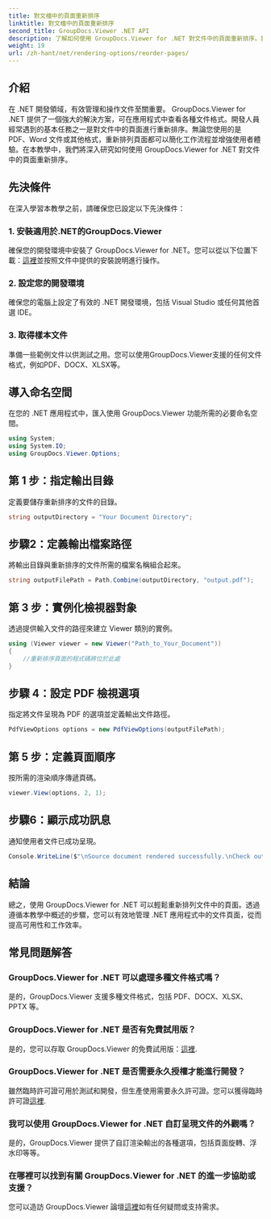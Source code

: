 ```yaml
---
title: 對文檔中的頁面重新排序
linktitle: 對文檔中的頁面重新排序
second_title: GroupDocs.Viewer .NET API
description: 了解如何使用 GroupDocs.Viewer for .NET 對文件中的頁面重新排序。按照我們的逐步教學進行無縫文件管理。
weight: 19
url: /zh-hant/net/rendering-options/reorder-pages/
---
```

## 介紹
在 .NET 開發領域，有效管理和操作文件至關重要。 GroupDocs.Viewer for .NET 提供了一個強大的解決方案，可在應用程式中查看各種文件格式。開發人員經常遇到的基本任務之一是對文件中的頁面進行重新排序。無論您使用的是 PDF、Word 文件或其他格式，重新排列頁面都可以簡化工作流程並增強使用者體驗。在本教學中，我們將深入研究如何使用 GroupDocs.Viewer for .NET 對文件中的頁面重新排序。
## 先決條件
在深入學習本教學之前，請確保您已設定以下先決條件：
### 1. 安裝適用於.NET的GroupDocs.Viewer
確保您的開發環境中安裝了 GroupDocs.Viewer for .NET。您可以從以下位置下載：[這裡](https://releases.groupdocs.com/viewer/net/)並按照文件中提供的安裝說明進行操作。
### 2. 設定您的開發環境
確保您的電腦上設定了有效的 .NET 開發環境，包括 Visual Studio 或任何其他首選 IDE。
### 3. 取得樣本文件
準備一些範例文件以供測試之用。您可以使用GroupDocs.Viewer支援的任何文件格式，例如PDF、DOCX、XLSX等。

## 導入命名空間
在您的 .NET 應用程式中，匯入使用 GroupDocs.Viewer 功能所需的必要命名空間。

```csharp
using System;
using System.IO;
using GroupDocs.Viewer.Options;
```
## 第 1 步：指定輸出目錄
定義要儲存重新排序的文件的目錄。
```csharp
string outputDirectory = "Your Document Directory";
```
## 步驟2：定義輸出檔案路徑
將輸出目錄與重新排序的文件所需的檔案名稱組合起來。
```csharp
string outputFilePath = Path.Combine(outputDirectory, "output.pdf");
```
## 第 3 步：實例化檢視器對象
透過提供輸入文件的路徑來建立 Viewer 類別的實例。
```csharp
using (Viewer viewer = new Viewer("Path_to_Your_Document"))
{
    //重新排序頁面的程式碼將位於此處
}
```
## 步驟 4：設定 PDF 檢視選項
指定將文件呈現為 PDF 的選項並定義輸出文件路徑。
```csharp
PdfViewOptions options = new PdfViewOptions(outputFilePath);
```
## 第 5 步：定義頁面順序
按所需的渲染順序傳遞頁碼。
```csharp
viewer.View(options, 2, 1);
```
## 步驟6：顯示成功訊息
通知使用者文件已成功呈現。
```csharp
Console.WriteLine($"\nSource document rendered successfully.\nCheck output in {outputDirectory}.");
```

## 結論
總之，使用 GroupDocs.Viewer for .NET 可以輕鬆重新排列文件中的頁面。透過遵循本教學中概述的步驟，您可以有效地管理 .NET 應用程式中的文件頁面，從而提高可用性和工作效率。
## 常見問題解答
### GroupDocs.Viewer for .NET 可以處理多種文件格式嗎？
是的，GroupDocs.Viewer 支援多種文件格式，包括 PDF、DOCX、XLSX、PPTX 等。
### GroupDocs.Viewer for .NET 是否有免費試用版？
是的，您可以存取 GroupDocs.Viewer 的免費試用版：[這裡](https://releases.groupdocs.com/).
### GroupDocs.Viewer for .NET 是否需要永久授權才能進行開發？
雖然臨時許可證可用於測試和開發，但生產使用需要永久許可證。您可以獲得臨時許可證[這裡](https://purchase.groupdocs.com/temporary-license/).
### 我可以使用 GroupDocs.Viewer for .NET 自訂呈現文件的外觀嗎？
是的，GroupDocs.Viewer 提供了自訂渲染輸出的各種選項，包括頁面旋轉、浮水印等等。
### 在哪裡可以找到有關 GroupDocs.Viewer for .NET 的進一步協助或支援？
您可以造訪 GroupDocs.Viewer 論壇[這裡](https://forum.groupdocs.com/c/viewer/9)如有任何疑問或支持需求。